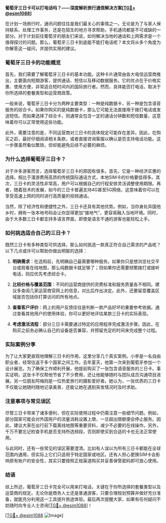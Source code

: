 **葡萄牙三日卡可以打电话吗？——深度解析旅行通信解决方案[[TG💪+ @esim1088](https://t.me/s/esim1088)]**

在计划一场旅行时，通讯问题往往是我们最关心的事情之一。无论是为了与家人保持联系、处理工作事务，还是在陌生的地方寻求帮助，手机通讯都是不可或缺的一部分。对于计划前往葡萄牙的朋友们来说，如何解决当地的通话和上网需求是一个值得探讨的问题。那么，葡萄牙三日卡到底能不能打电话呢？本文将从多个角度为你解答这一疑问，并提供实用的建议。

### 葡萄牙三日卡的功能概览

首先，我们需要了解葡萄牙三日卡的基本功能。这种卡片通常由各大电信运营商推出，主要面向短期游客，提供通话、短信以及移动数据服务。它的优点在于价格实惠、使用方便，非常适合短时间内的国际旅行者。然而，具体能否打电话，取决于你所选择的套餐类型和运营商政策。

一般来说，葡萄牙三日卡分为两种主要类型：一种是纯数据卡，另一种是包含语音服务的综合卡。如果你购买的是纯数据卡，那么它可能无法直接用于拨打电话或发送短信。而如果选择了综合卡，则通常会包含一定的通话分钟数和短信数量，这意味着你可以正常使用这些功能。

此外，需要注意的是，不同运营商对三日卡的具体规定可能存在差异。因此，在购买之前，最好仔细阅读相关条款，或者直接咨询客服以确认是否支持电话功能。这一步骤虽然看似繁琐，但却能避免后续不必要的麻烦。

### 为什么选择葡萄牙三日卡？

对于许多游客而言，选择葡萄牙三日卡的原因有很多。首先，它是一种经济实惠的选择。相比于漫游费用高昂的传统国际通话方式，本地SIM卡的价格要低得多。其次，三日卡的灵活性非常高，用户可以根据自己的行程安排灵活调整使用期限。再者，随着技术的发展，如今的三日卡普遍支持4G甚至5G网络，这意味着你可以在享受高速上网的同时进行高质量的视频通话。

当然，除了经济性和便捷性之外，三日卡还具有其他优势。例如，当你身处异国他乡时，拥有一张本地号码会让你显得更加“接地气”，更容易融入当地环境。同时，由于大多数三日卡都支持多语言界面，即使是语言不通的游客也能轻松上手。

### 如何挑选适合自己的三日卡？

既然三日卡有多种类型可供选择，那么如何挑选一款真正符合自己需求的产品呢？以下几点或许可以帮助你做出明智的选择：

1. **明确需求**：在选购前，先明确自己最需要哪种服务。如果你只是想浏览社交平台或观看在线地图，那么纯数据卡就足够了；但如果你还需要频繁拨打或接听电话，则应优先考虑综合卡。
   
2. **比较价格与覆盖范围**：不同的运营商提供的资费标准和服务质量各不相同。建议多查阅几家运营商官网上的信息，对比后作出决定。此外，还要留意覆盖区域是否包括你打算访问的所有地点。

3. **查看客户评价**：网上的用户反馈往往是判断一款产品好坏的重要参考依据。通过查看其他用户的使用体验，你可以更好地评估某款三日卡的实际表现。

4. **考虑激活流程**：部分三日卡需要通过特定的应用程序完成激活步骤。因此，在购买之前务必确认自己的设备是否兼容，并预留充足的时间来完成整个过程。

### 实际案例分享

为了让大家更直观地理解三日卡的作用，这里分享几个真实案例。小李是一名自由职业者，经常往返于多个国家之间工作。去年夏天，他第一次来到葡萄牙参加一个设计展览。为了确保工作顺利开展，他提前购买了一张包含语音服务的三日卡。事实证明，这张卡不仅帮他节省了不少费用，还让他能够随时与团队成员沟通项目进展。另一位朋友阿梅则是一位热爱旅行的摄影爱好者。她认为，一张优质的三日卡不仅能让她随时随地记录美景，还能让她在遇到突发情况时及时求助。

### 注意事项与常见误区

尽管三日卡带来了诸多便利，但在实际使用过程中仍需注意一些细节问题。例如，部分国家可能会对外国用户的流量消耗设置上限，一旦超出限额便会停止服务。因此，建议大家在出行前下载离线地图等重要资料，减少不必要的在线操作。另外，千万不要忘记检查手机是否支持所选频段，否则即使买到合适的卡也无法正常使用。

与此同时，还有一些常见的误区需要澄清。比如有人误以为所有三日卡都能在全球范围内通用，但实际上它们只适用于特定国家或地区。还有人担心更换SIM卡会影响原有账户的安全性，其实只要按照正规渠道购买并妥善保管密码即可放心使用。

### 结语

综上所述，葡萄牙三日卡完全可以用来打电话，关键在于你所选择的套餐类型以及运营商的规定。无论你是商务人士还是普通游客，只要合理规划预算并做好充分准备，就能充分利用这一工具提升旅途体验。最后再次提醒大家，如果有任何疑问不妨随时向专业人士咨询[[TG💪+ @esim1088](https://t.me/s/esim1088)]！ 

[[TG💪+ @esim1088](https://t.me/s/esim1088) ![Image](https://i.postimg.cc/4NQfJmqS/Snipaste-2025-05-13-00-14-12.png)]